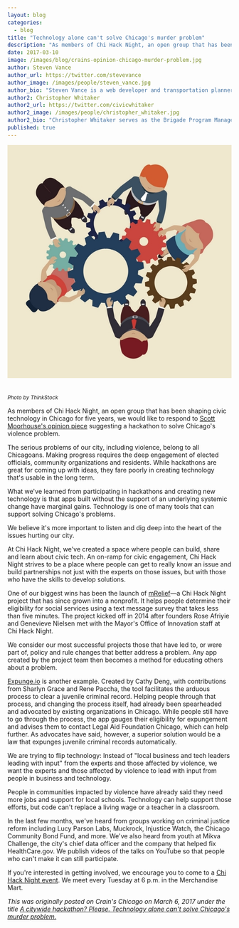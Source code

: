 ```yaml
---
layout: blog
categories: 
  - blog
title: "Technology alone can't solve Chicago's murder problem"
description: "As members of Chi Hack Night, an open group that has been shaping civic technology in Chicago for five years, we responded to Scott Moorhouse's opinion piece suggesting a hackathon to solve Chicago's violence problem."
date: 2017-03-10
image: /images/blog/crains-opinion-chicago-murder-problem.jpg
author: Steven Vance
author_url: https://twitter.com/stevevance
author_image: /images/people/steven_vance.jpg
author_bio: "Steven Vance is a web developer and transportation planner who writes for Streetsblog Chicago."
author2: Christopher Whitaker
author2_url: https://twitter.com/civicwhitaker
author2_image: /images/people/christopher_whitaker.jpg
author2_bio: "Christopher Whitaker serves as the Brigade Program Manager for Code for America. Previously, Whitaker worked at the Illinois Department of Employment Security and served with the U.S. Army in Iraq as a mechanized infantryman."
published: true
---
```


<p class="text-center"><img src="/images/blog/crains-opinion-chicago-murder-problem.jpg" alt="Technology alone can't solve Chicago's murder problem" class="img-thumbnail" />

<br /><small>
    <em>Photo by ThinkStock</em>
</small>
</p>

As members of Chi Hack Night, an open group that has been shaping civic technology in Chicago for five years, we would like to respond to [Scott Moorhouse's opinion piece](http://www.chicagobusiness.com/article/20170302/OPINION/170309998/how-to-end-violence-in-chicago-start-with-a-hackathon) suggesting a hackathon to solve Chicago's violence problem.

The serious problems of our city, including violence, belong to all Chicagoans. Making progress requires the deep engagement of elected officials, community organizations and residents. While hackathons are great for coming up with ideas, they fare poorly in creating technology that's usable in the long term.

What we've learned from participating in hackathons and creating new technology is that apps built without the support of an underlying systemic change have marginal gains. Technology is one of many tools that can support solving Chicago's problems.

We believe it's more important to listen and dig deep into the heart of the issues hurting our city.

At Chi Hack Night, we've created a space where people can build, share and learn about civic tech. An on-ramp for civic engagement, Chi Hack Night strives to be a place where people can get to really know an issue and build partnerships not just with the experts on those issues, but with those who have the skills to develop solutions.

One of our biggest wins has been the launch of [mRelief](https://www.mrelief.com/#?category=All)—a Chi Hack Night project that has since grown into a nonprofit. It helps people determine their eligibility for social services using a text message survey that takes less than five minutes. The project kicked off in 2014 after founders Rose Afriyie and Genevieve Nielsen met with the Mayor's Office of Innovation staff at Chi Hack Night.

We consider our most successful projects those that have led to, or were part of, policy and rule changes that better address a problem. Any app created by the project team then becomes a method for educating others about a problem.

[Expunge.io](http://www.expunge.io/) is another example. Created by Cathy Deng, with contributions from Sharlyn Grace and Rene Paccha, the tool facilitates the arduous process to clear a juvenile criminal record. Helping people through that process, and changing the process itself, had already been spearheaded and advocated by existing organizations in Chicago. While people still have to go through the process, the app gauges their eligibility for expungement and advises them to contact Legal Aid Foundation Chicago, which can help further. As advocates have said, however, a superior solution would be a law that expunges juvenile criminal records automatically.

We are trying to flip technology: Instead of "local business and tech leaders leading with input" from the experts and those affected by violence, we want the experts and those affected by violence to lead with input from people in business and technology.

People in communities impacted by violence have already said they need more jobs and support for local schools. Technology can help support those efforts, but code can't replace a living wage or a teacher in a classroom.

In the last few months, we've heard from groups working on criminal justice reform including Lucy Parson Labs, Muckrock, Injustice Watch, the Chicago Community Bond Fund, and more. We've also heard from youth at Mikva Challenge, the city's chief data officer and the company that helped fix HealthCare.gov. We publish videos of the talks on YouTube so that people who can't make it can still participate.

If you're interested in getting involved, we encourage you to come to a [Chi Hack Night event](https://chihacknight.org/). We meet every Tuesday at 6 p.m. in the Merchandise Mart.

*This was originally posted on Crain's Chicago on March 6, 2017 under the title [A citywide hackathon? Please. Technology alone can't solve Chicago's murder problem.](http://www.chicagobusiness.com/article/20170306/OPINION/170309911/tech-hackathons-and-code-wont-solve-chicagos-violence-problem)*
